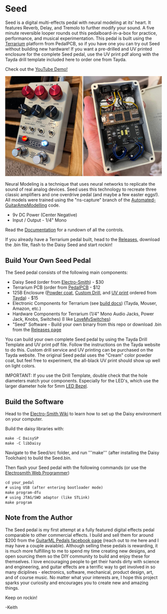 # Seed

Seed is a digital multi-effects pedal with neural modeling at
its’ heart. It features Reverb, Delay, and Tremolo to further
modify your sound. A five minute reversible looper rounds out
this pedalboard-in-a-box for practice, performance, and
musical experimentation. This pedal is built using the [Terrarium](https://www.pedalpcb.com/product/pcb351/) platform
from PedalPCB, so if you have one you can try out Seed without building
new hardware! If you want a pre-drilled and UV printed enclosure for the complete Seed pedal, use the UV print pdf 
along with the Tayda drill template included here to order one from Tayda.

Check out the [YouTube Demo!](https://www.youtube.com/watch?v=G6pMcl99Tug)

![app](https://github.com/GuitarML/Seed/blob/main/docs/seed_pic.jpg)

Neural Modeling is a technique that uses neural networks to
replicate the sound of real analog devices. Seed uses this
technology to recreate three classic amplifiers and one overdrive pedal (and maybe a few easter eggs!).
All models were trained using the "ns-capture" branch of the [Automated-GuitarAmpModelling]([https://github.com/GuitarML/NeuralSeed](https://github.com/GuitarML/Automated-GuitarAmpModelling/tree/ns-capture)) code.

- 9v DC Power (Center Negative)
- Input / Output - 1/4" Mono

Read the [Documentation](https://github.com/GuitarML/Seed/blob/main/docs/seed_doc_scaled%2090.pdf) for a rundown of all the controls.

If you already have a Terrarium pedal built, head to the [Releases](), download the .bin file, flash to the Daisy Seed and start rockin!


## Build Your Own Seed Pedal

The Seed pedal consists of the following main components:

 - Daisy Seed (order from [Electro-Smith](https://www.electro-smith.com/)) - $30
 - Terrarium PCB (order from [PedalPCB](https://www.pedalpcb.com/product/pcb351/) - $12
 - 125B Enclosure ([Powder coat](https://www.taydaelectronics.com/cream-125b-style-aluminum-diecast-enclosure.html), [Custom Drill](https://www.taydaelectronics.com/125b-custom-drill-enclosure-service.html), and [UV print](https://www.taydaelectronics.com/125b-uv-printing-service.html) ordered from [Tayda](https://www.taydaelectronics.com/)) - $15
 - Electronic Components for Terrarium (see [build docs](https://docs.pedalpcb.com/project/Terrarium.pdf)) (Tayda, Mouser, Amazon, etc.)
 - Hardware Components for Terrarium (1/4" Mono Audio Jacks, Power Jack, Knobs, Switches) (I like [LoveMySwitches](https://lovemyswitches.com/))
 - "Seed" Software - Build your own binary from this repo or download .bin from the [Releases page]()

You can build your own complete Seed pedal by using the Tayda Drill Template
and UV print pdf file. Follow the instructions on the Tayda website to do this. 
Custom drill service and UV printing can be purchased on the Tayda website.
The original Seed pedal uses the "Cream" color powder coat, but feel free to experiment,
the all-black UV print should show up well on light colors.

IMPORTANT: If you use the Drill Template, double check that the hole diameters match your components. Especially for the LED's, which use the larger diameter hole for 5mm [LED Bezel](https://lovemyswitches.com/5mm-chrome-metal-led-bezel-bag-of-5/).

## Build the Software
Head to the [Electro-Smith Wiki](https://github.com/electro-smith/DaisyWiki) to learn how to set up the Daisy environment on your computer.

Build the daisy libraries with:
```
make -C DaisySP
make -C libDaisy
```
Navigate to the Seed/src folder, and run '''make''' (after installing the Daisy Toolchain) to build the Seed.bin.

Then flash your Seed pedal with the following commands (or use the [Electrosmith Web Programmer](https://electro-smith.github.io/Programmer/))
```
cd your_pedal
# using USB (after entering bootloader mode)
make program-dfu
# using JTAG/SWD adaptor (like STLink)
make program
```

## Note from the Author

The Seed pedal is my first attempt at a fully featured digital effects pedal comparable to other commercial effects. 
I build and sell them for around $200 from the [GuitarML Pedals facebook page](https://www.facebook.com/profile.php?id=100089301889206) (reach out to me here and I may have a couple avaiable).
Although selling these pedals is rewarding, it is much more fulfilling to me to spend my time creating new designs, 
and open sourcing them so the DIY community to build and enjoy these for themselves. I love encouraging people to get their hands
dirty with science and engineering, and guitar effects are a terrific way to get involved in so many diciplines - electronics,
software, mechanical, product design, art, and of course music. No matter what your interests are, I hope this project sparks your 
curiosity and encourages you to create new and amazing things.

Keep on rockin!

-Keith 
